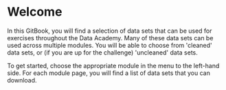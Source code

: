 # Welcome

In this GitBook, you will find a selection of data sets that can be used for exercises throughout the Data Academy. Many of these data sets can be used across multiple modules. You will be able to choose from 'cleaned' data sets, or \(if you are up for the challenge\) 'uncleaned' data sets. 

To get started, choose the appropriate module in the menu to the left-hand side. For each module page, you will find a list of data sets that you can download.

